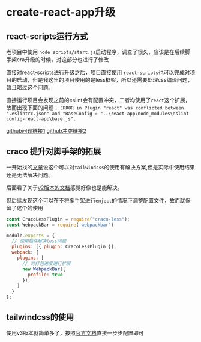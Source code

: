 # create-react-app升级

## react-scripts运行方式

老项目中使用 `node scripts/start.js`启动程序，调查了很久，应该是在后续脚手架cra升级的时候，对这部分也进行了修改

直接对react-scripts进行升级之后，项目直接使用 `react-scripts`也可以完成对项目的启动，但是我这里的项目使用的是less框架，所以还需要处理css编译问题，暂且略过这个问题。

直接运行项目会发现之前的eslint会有配置冲突，二者均使用了`react`这个扩展，故而出现下面的问题：
`ERROR in Plugin "react" was conflicted between ".eslintrc.json" and "BaseConfig » "..\react-app\node_modules\eslint-config-react-app\base.js".`

[github问题链接1](https://github.com/facebook/create-react-app/issues/11825)
[github冲突链接2](https://github.com/reactjs/react.dev/issues/4186)

## craco 提升对脚手架的拓展

一开始找的[文章](https://dev.to/ryandunn/how-to-use-tailwind-with-create-react-app-and-postcss-with-no-hassle-2i09)说这个可以对`tailwindcss`的使用有解决方案,但是实际中使用结果还是无法解决问题。

后面看了关于[v2版本的文档](https://v2.tailwindcss.com/docs/guides/create-react-app)感觉好像也是能解决。

但后续发现这个可以在不将脚手架进行`enject`的情况下调整配置文件，故而就保留了这个的使用

```js
const CracoLessPlugin = require("craco-less");
const WebpackBar = require('webpackbar')

module.exports = {
  // 使用插件解决less问题
  plugins: [{ plugin: CracoLessPlugin }],
  webpack: {
    plugins: [
      // 对打包进度进行扩展
      new WebpackBar({
        profile: true
      }),
    ]
  }
};
```

## tailwindcss的使用

使用v3版本就简单多了，按照[官方文档](https://tailwindcss.com/docs/guides/create-react-app)直接一步步配置即可

